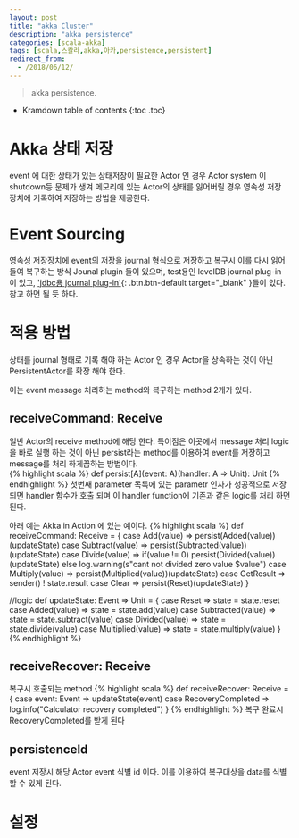 ```yaml
---
layout: post
title: "akka Cluster"
description: "akka persistence"
categories: [scala-akka]
tags: [scala,스칼라,akka,아카,persistence,persistent]
redirect_from:
  - /2018/06/12/
---
```


> akka persistence.
>


* Kramdown table of contents
{:toc .toc}

# Akka 상태 저장
event 에 대한 상태가 있는 상태저장이 필요한 Actor 인 경우 Actor system 이 shutdown등 문제가 생겨 메모리에 있는 Actor의 상태를 잃어버릴 경우 영속성 저장 장치에 기록하여 저장하는 방법을 제공한다.

# Event Sourcing
영속성 저장장치에 event의 저장을 journal 형식으로 저장하고 복구시 이를 다시 읽어 들여 복구하는 방식
Jounal plugin 들이 있으며, test용인 levelDB journal plug-in 이 있고, ['jdbc용 journal plug-in'](https://github.com/dnvriend/akka-persistence-jdbc){: .btn.btn-default target="_blank" }들이 있다. 참고 하면 될 듯 하다.  

# 적용 방법
상태를 journal 형태로 기록 해야 하는 Actor 인 경우  Actor을 상속하는 것이 아닌 PersistentActor를 확장 해야 한다.  

이는 event message 처리하는 method와 복구하는 method 2개가 있다.  

## receiveCommand: Receive
일반 Actor의 receive method에 해당 한다.  특이점은 이곳에서 message 처리 logic을 바로 실행 하는 것이 아닌 persist라는 method를 이용하여 event를 저장하고 message를 처리 하게끔하는 방법이다.  
{% highlight scala %}
def persist[A](event: A)(handler: A ⇒ Unit): Unit
{% endhighlight %}
첫번째 parameter 목록에 있는 parametr 인자가 성공적으로 저장되면 handler 함수가 호출 되며 이 handler function에 기존과 같은 logic를 처리 하면 된다.  

아래 예는  Akka in Action 에 있는 예이다.
{% highlight scala %}
def receiveCommand: Receive = {
  case Add(value) => persist(Added(value))(updateState)
  case Subtract(value) => persist(Subtracted(value))(updateState)
  case Divide(value) => 
    if(value != 0) persist(Divided(value))(updateState)
    else log.warning(s"cant not divided zero value $value")
  case Multiply(value) => persist(Multiplied(value))(updateState)
  case GetResult => sender() ! state.result
  case Clear => persist(Reset)(updateState)
}

//logic
def updateState: Event => Unit = {
  case Reset => state = state.reset
  case Added(value) => state = state.add(value)
  case Subtracted(value) => state = state.subtract(value)
  case Divided(value) => state = state.divide(value)
  case Multiplied(value) => state = state.multiply(value)
}
{% endhighlight %}

## receiveRecover: Receive
복구시 호출되는 method
{% highlight scala %}
def receiveRecover: Receive = {
  case event: Event => updateState(event)
  case RecoveryCompleted => log.info("Calculator recovery completed") 
}
{% endhighlight %}
복구 완료시 RecoveryCompleted를 받게 된다

## persistenceId
event 저장시 해당 Actor event 식별 id  이다. 이를 이용하여 복구대상을 data를 식별 할 수 있게 된다.

# 설정




[^1]: This is a footnote.

[kramdown]: https://kramdown.gettalong.org/
[Simple Texture]: https://github.com/yizeng/jekyll-theme-simple-texture
